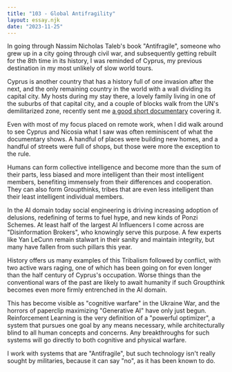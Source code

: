 ```yaml
---
title: "103 - Global Antifragility"
layout: essay.njk
date: "2023-11-25"
---
```


In going through Nassim Nicholas Taleb's book "Antifragile", someone who grew up in a city going through civil war, and subsequently getting rebuilt for the 8th time in its history, I was reminded of Cyprus, my previous destination in my most unlikely of slow world tours.

Cyprus is another country that has a history full of one invasion after the next, and the only remaining country in the world with a wall dividing its capital city. My hosts during my stay there, a lovely family living in one of the suburbs of that capital city, and a couple of blocks walk from the UN's demilitarized zone, recently sent me [a good short documentary](https://www.youtube.com/watch?v=p7_TZagxjyk) covering it.

Even with most of my focus placed on remote work, when I did walk around to see Cyprus and Nicosia what I saw was often reminiscent of what the documentary shows. A handful of places were building new homes, and a handful of streets were full of shops, but those were more the exception to the rule.

Humans can form collective intelligence and become more than the sum of their parts, less biased and more intelligent than their most intelligent members, benefiting immensely from their differences and cooperation. They can also form Groupthinks, tribes that are even less intelligent than their least intelligent individual members.

In the AI domain today social engineering is driving increasing adoption of delusions, redefining of terms to fuel hype, and new kinds of Ponzi Schemes. At least half of the largest AI Influencers I come across are "Disinformation Brokers", who knowingly serve this purpose. A few experts like Yan LeCunn remain stalwart in their sanity and maintain integrity, but many have fallen from such pillars this year.

History offers us many examples of this Tribalism followed by conflict, with two active wars raging, one of which has been going on for even longer than the half century of Cyprus's occupation. Worse things than the conventional wars of the past are likely to await humanity if such Groupthink becomes even more firmly entrenched in the AI domain.

This has become visible as "cognitive warfare" in the Ukraine War, and the horrors of paperclip maximizing "Generative AI" have only just begun. Reinforcement Learning is the very definition of a "powerful optimizer", a system that pursues one goal by any means necessary, while architecturally blind to all human concepts and concerns. Any breakthroughs for such systems will go directly to both cognitive and physical warfare.

I work with systems that are "Antifragile", but such technology isn't really sought by militaries, because it can say "no", as it has been known to do.